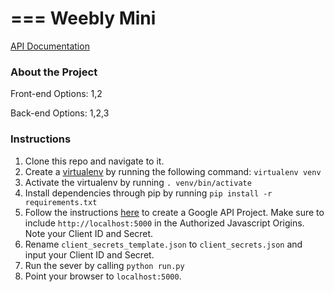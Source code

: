 ===
Weebly Mini
===

[API Documentation](https://github.com/shivamthapar/weebly-mini/blob/master/app/api/README.md)

### About the Project
Front-end Options: 1,2

Back-end Options: 1,2,3

### Instructions
1. Clone this repo and navigate to it.
2. Create a [virtualenv](http://virtualenv.readthedocs.org/en/latest/) by running the following command: `virtualenv venv`
3. Activate the virtualenv by running `. venv/bin/activate`
4. Install dependencies through pip by running `pip install -r requirements.txt`
5. Follow the instructions [here](https://developers.google.com/+/quickstart/python) to create a Google API Project.  Make sure to include `http://localhost:5000` in the Authorized Javascript Origins. Note your Client ID and Secret.
6. Rename `client_secrets_template.json` to `client_secrets.json` and input your Client ID and Secret.
7. Run the sever by calling `python run.py`
8. Point your browser to `localhost:5000`.


